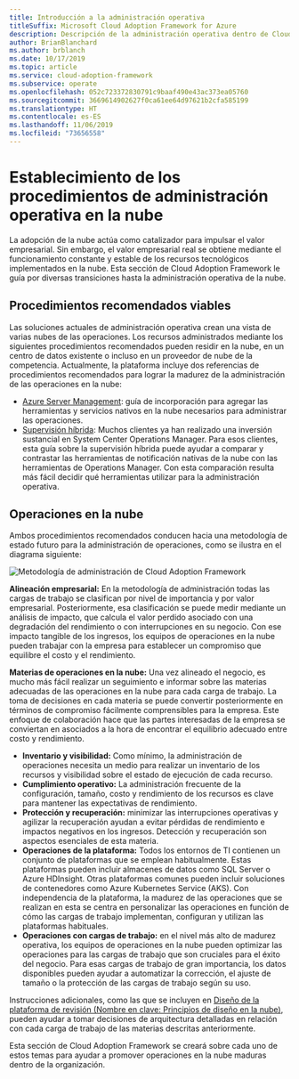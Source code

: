 ```yaml
---
title: Introducción a la administración operativa
titleSuffix: Microsoft Cloud Adoption Framework for Azure
description: Descripción de la administración operativa dentro de Cloud Adoption Framework.
author: BrianBlanchard
ms.author: brblanch
ms.date: 10/17/2019
ms.topic: article
ms.service: cloud-adoption-framework
ms.subservice: operate
ms.openlocfilehash: 052c723372830791c9baaf490e43ac373ea05760
ms.sourcegitcommit: 3669614902627f0ca61ee64d97621b2cfa585199
ms.translationtype: HT
ms.contentlocale: es-ES
ms.lasthandoff: 11/06/2019
ms.locfileid: "73656558"
---
```

# <a name="establish-operational-management-practices-in-the-cloud"></a>Establecimiento de los procedimientos de administración operativa en la nube

La adopción de la nube actúa como catalizador para impulsar el valor empresarial. Sin embargo, el valor empresarial real se obtiene mediante el funcionamiento constante y estable de los recursos tecnológicos implementados en la nube. Esta sección de Cloud Adoption Framework le guía por diversas transiciones hasta la administración operativa de la nube.

## <a name="actionable-best-practices"></a>Procedimientos recomendados viables

Las soluciones actuales de administración operativa crean una vista de varias nubes de las operaciones. Los recursos administrados mediante los siguientes procedimientos recomendados pueden residir en la nube, en un centro de datos existente o incluso en un proveedor de nube de la competencia. Actualmente, la plataforma incluye dos referencias de procedimientos recomendados para lograr la madurez de la administración de las operaciones en la nube:

- [Azure Server Management](./azure-server-management/index.md): guía de incorporación para agregar las herramientas y servicios nativos en la nube necesarios para administrar las operaciones.
- [Supervisión híbrida](./monitor/index.md): Muchos clientes ya han realizado una inversión sustancial en System Center Operations Manager. Para esos clientes, esta guía sobre la supervisión híbrida puede ayudar a comparar y contrastar las herramientas de notificación nativas de la nube con las herramientas de Operations Manager. Con esta comparación resulta más fácil decidir qué herramientas utilizar para la administración operativa.

## <a name="cloud-operations"></a>Operaciones en la nube

Ambos procedimientos recomendados conducen hacia una metodología de estado futuro para la administración de operaciones, como se ilustra en el diagrama siguiente:

![Metodología de administración de Cloud Adoption Framework](../_images/manage/caf-manage.png)

**Alineación empresarial:** En la metodología de administración todas las cargas de trabajo se clasifican por nivel de importancia y por valor empresarial. Posteriormente, esa clasificación se puede medir mediante un análisis de impacto, que calcula el valor perdido asociado con una degradación del rendimiento o con interrupciones en su negocio. Con ese impacto tangible de los ingresos, los equipos de operaciones en la nube pueden trabajar con la empresa para establecer un compromiso que equilibre el costo y el rendimiento.

**Materias de operaciones en la nube:** Una vez alineado el negocio, es mucho más fácil realizar un seguimiento e informar sobre las materias adecuadas de las operaciones en la nube para cada carga de trabajo. La toma de decisiones en cada materia se puede convertir posteriormente en términos de compromiso fácilmente comprensibles para la empresa. Este enfoque de colaboración hace que las partes interesadas de la empresa se conviertan en asociados a la hora de encontrar el equilibrio adecuado entre costo y rendimiento.

- **Inventario y visibilidad:** Como mínimo, la administración de operaciones necesita un medio para realizar un inventario de los recursos y visibilidad sobre el estado de ejecución de cada recurso.
- **Cumplimiento operativo:** La administración frecuente de la configuración, tamaño, costo y rendimiento de los recursos es clave para mantener las expectativas de rendimiento.
- **Protección y recuperación:** minimizar las interrupciones operativas y agilizar la recuperación ayudan a evitar pérdidas de rendimiento e impactos negativos en los ingresos. Detección y recuperación son aspectos esenciales de esta materia.
- **Operaciones de la plataforma:** Todos los entornos de TI contienen un conjunto de plataformas que se emplean habitualmente. Estas plataformas pueden incluir almacenes de datos como SQL Server o Azure HDInsight. Otras plataformas comunes pueden incluir soluciones de contenedores como Azure Kubernetes Service (AKS). Con independencia de la plataforma, la madurez de las operaciones que se realizan en esta se centra en personalizar las operaciones en función de cómo las cargas de trabajo implementan, configuran y utilizan las plataformas habituales.
- **Operaciones con cargas de trabajo:** en el nivel más alto de madurez operativa, los equipos de operaciones en la nube pueden optimizar las operaciones para las cargas de trabajo que son cruciales para el éxito del negocio. Para esas cargas de trabajo de gran importancia, los datos disponibles pueden ayudar a automatizar la corrección, el ajuste de tamaño o la protección de las cargas de trabajo según su uso.

Instrucciones adicionales, como las que se incluyen en [Diseño de la plataforma de revisión (Nombre en clave: Principios de diseño en la nube)](https://docs.microsoft.com/azure/architecture/framework/resiliency/overview), pueden ayudar a tomar decisiones de arquitectura detalladas en relación con cada carga de trabajo de las materias descritas anteriormente.

Esta sección de Cloud Adoption Framework se creará sobre cada uno de estos temas para ayudar a promover operaciones en la nube maduras dentro de la organización.
